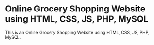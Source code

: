 # Online Grocery Shopping Website using HTML, CSS, JS, PHP, MySQL
 This is an Online Grocery Shopping Website using HTML, CSS, JS, PHP, MySQL.
